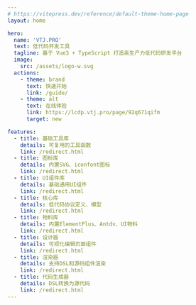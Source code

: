 ```yaml
---
# https://vitepress.dev/reference/default-theme-home-page
layout: home

hero:
  name: 'VTJ.PRO'
  text: 低代码开发工具
  tagline: 基于 Vue3 + TypeScript 打造高生产力低代码研发平台
  image:
    src: /assets/logo-w.svg
  actions:
    - theme: brand
      text: 快速开始
      link: /guide/
    - theme: alt
      text: 在线体验
      link: https://lcdp.vtj.pro/page/92q671qifm
      target: new

features:
  - title: 基础工具库
    details: 可复用的工具函数
    link: /redirect.html
  - title: 图标库
    details: 内置SVG、iconfont图标
    link: /redirect.html
  - title: UI组件库
    details: 基础通用UI组件
    link: /redirect.html
  - title: 核心库
    details: 低代码协议定义、模型
    link: /redirect.html
  - title: 物料库
    details: 内置ElementPlus、Antdv、UI物料
    link: /redirect.html
  - title: 设计器
    details: 可视化编辑页面组件
    link: /redirect.html
  - title: 渲染器
    details: 支持DSL和源码组件渲染
    link: /redirect.html
  - title: 代码生成器
    details: DSL转换为源代码
    link: /redirect.html
---
```

